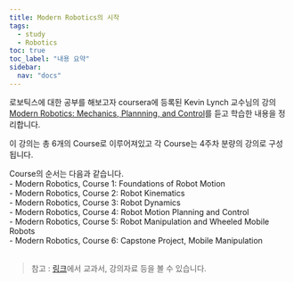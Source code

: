 ```yaml
---
title: Modern Robotics의 시작
tags:
  - study
  - Robotics
toc: true
toc_label: "내용 요약"
sidebar:
  nav: "docs"
---
```


로보틱스에 대한 공부를 해보고자 coursera에 등록된 Kevin Lynch 교수님의 강의 [Modern Robotics: Mechanics, Plannning, and Control](https://www.coursera.org/specializations/modernrobotics)를 듣고 학습한 내용을 정리합니다.
<br>

이 강의는 총 6개의 Course로 이루어져있고 각 Course는 4주차 분량의 강의로 구성됩니다.
<br>

Course의 순서는 다음과 같습니다.  
    - Modern Robotics, Course 1: Foundations of Robot Motion  
    - Modern Robotics, Course 2: Robot Kinematics  
    - Modern Robotics, Course 3: Robot Dynamics  
    - Modern Robotics, Course 4: Robot Motion Planning and Control  
    - Modern Robotics, Course 5: Robot Manipulation and Wheeled Mobile Robots  
    - Modern Robotics, Course 6: Capstone Project, Mobile Manipulation  
<br>

> 참고 : [링크](http://hades.mech.northwestern.edu/index.php/Modern_Robotics)에서 교과서, 강의자료 등을 볼 수 있습니다.  
    
